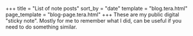+++
title = "List of note posts"
sort_by = "date"
template = "blog.tera.html"
page_template = "blog-page.tera.html"
+++
These are my public digital "sticky note". Mostly for me to remember what I did, can be useful if you need to do something similar.